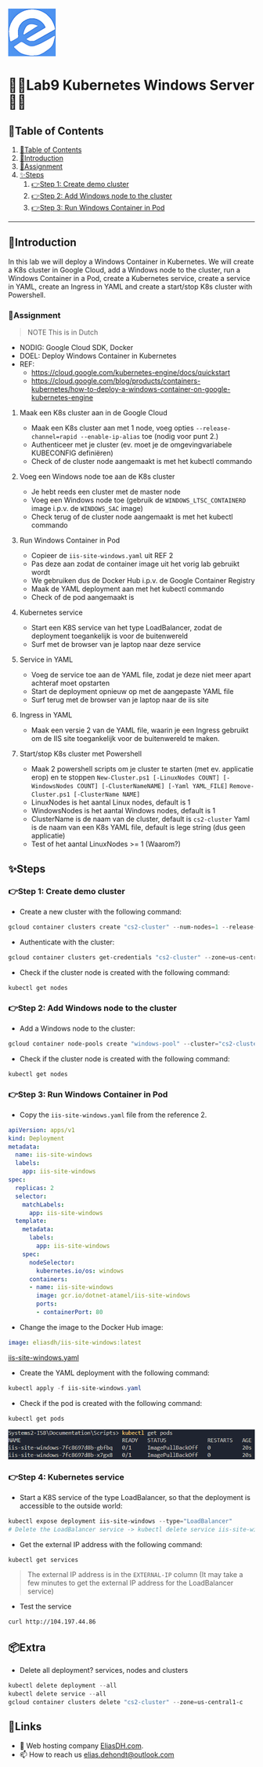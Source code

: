 ![logo](/Images/logo.png)
# 💙🤍Lab9 Kubernetes Windows Server🤍💙

## 📘Table of Contents

1. [📘Table of Contents](#📘table-of-contents)
2. [🖖Introduction](#🖖introduction)
3. [📝Assignment](#📝assignment)
4. [✨Steps](#✨steps)
    1. [👉Step 1: Create demo cluster](#👉step-1-create-demo-cluster)
    2. [👉Step 2: Add Windows node to the cluster](#👉step-2-add-windows-node-to-the-cluster)
    3. [👉Step 3: Run Windows Container in Pod](#👉step-3-run-windows-container-in-pod)

---

## 🖖Introduction

In this lab we will deploy a Windows Container in Kubernetes. We will create a K8s cluster in Google Cloud, add a Windows node to the cluster, run a Windows Container in a Pod, create a Kubernetes service, create a service in YAML, create an Ingress in YAML and create a start/stop K8s cluster with Powershell.

### 📝Assignment 
> NOTE This is in Dutch

- NODIG: Google Cloud SDK, Docker
- DOEL: Deploy Windows Container in Kubernetes
- REF: 
    - https://cloud.google.com/kubernetes-engine/docs/quickstart
    - https://cloud.google.com/blog/products/containers-kubernetes/how-to-deploy-a-windows-container-on-google-kubernetes-engine

1. Maak een K8s cluster aan in de Google Cloud
    - Maak een K8s cluster aan met 1 node, voeg opties `--release-channel=rapid --enable-ip-alias` toe (nodig voor punt 2.)
    - Authenticeer met je cluster (ev. moet je de omgevingvariabele KUBECONFIG definiëren)
    - Check of de cluster node aangemaakt is met het kubectl commando

2. Voeg een Windows node toe aan de K8s cluster
    - Je hebt reeds een cluster met de master node
    - Voeg een Windows node toe (gebruik de `WINDOWS_LTSC_CONTAINERD` image i.p.v. de `WINDOWS_SAC` image)
    - Check terug of de cluster node aangemaakt is met het kubectl commando

3. Run Windows Container in Pod
    - Copieer de `iis-site-windows.yaml` uit REF 2
    - Pas deze aan zodat de container image uit het vorig lab gebruikt wordt
    - We gebruiken dus de Docker Hub i.p.v. de Google Container Registry
    - Maak de YAML deployment aan met het kubectl commando
    - Check of de pod aangemaakt is

4. Kubernetes service
    - Start een K8S service van het type LoadBalancer, zodat de deployment toegankelijk is voor de buitenwereld
    - Surf met de browser van je laptop naar deze service

5. Service in YAML
    - Voeg de service toe aan de YAML file, zodat je deze niet meer apart achteraf moet opstarten
    - Start de deployment opnieuw op met de aangepaste YAML file
    - Surf terug met de browser van je laptop naar de iis site

6. Ingress in YAML
    - Maak een versie 2 van de YAML file, waarin je een Ingress gebruikt om de IIS site toegankelijk voor de buitenwereld te maken.

7. Start/stop K8s cluster met Powershell
    - Maak 2 powershell scripts om je cluster te starten (met ev. applicatie erop) en te stoppen
        `New-Cluster.ps1 [-LinuxNodes COUNT] [-WindowsNodes COUNT] [-ClusterNameNAME] [-Yaml YAML_FILE]`
        `Remove-Cluster.ps1 [-ClusterName NAME]`
    - LinuxNodes is het aantal Linux nodes, default is 1
    - WindowsNodes is het aantal Windows nodes, default is 1
    - ClusterName is de naam van de cluster, default is `cs2-cluster` Yaml is de naam van een K8s YAML file, default is lege string (dus geen applicatie) 
    - Test of het aantal LinuxNodes >= 1 (Waarom?)

## ✨Steps

### 👉Step 1: Create demo cluster

- Create a new cluster with the following command:
```powershell
gcloud container clusters create "cs2-cluster" --num-nodes=1 --release-channel=rapid --enable-ip-alias --location=us-central1-c --machine-type=n1-standard-4
```

- Authenticate with the cluster:
```powershell
gcloud container clusters get-credentials "cs2-cluster" --zone=us-central1-c
```

- Check if the cluster node is created with the following command:
```powershell
kubectl get nodes
```

### 👉Step 2: Add Windows node to the cluster

- Add a Windows node to the cluster:
```powershell
gcloud container node-pools create "windows-pool" --cluster="cs2-cluster" --image-type=WINDOWS_LTSC_CONTAINERD --num-nodes=1 --machine-type=n1-standard-4 --zone=us-central1-c
```

- Check if the cluster node is created with the following command:
```powershell
kubectl get nodes
```

### 👉Step 3: Run Windows Container in Pod

- Copy the `iis-site-windows.yaml` file from the reference 2.
```yaml
apiVersion: apps/v1
kind: Deployment
metadata:
  name: iis-site-windows
  labels:
    app: iis-site-windows
spec:
  replicas: 2
  selector:
    matchLabels:
      app: iis-site-windows
  template:
    metadata:
      labels:
        app: iis-site-windows
    spec:
      nodeSelector:
        kubernetes.io/os: windows
      containers:
      - name: iis-site-windows
        image: gcr.io/dotnet-atamel/iis-site-windows
        ports:
        - containerPort: 80
```

- Change the image to the Docker Hub image:
```yaml
image: eliasdh/iis-site-windows:latest
```

[iis-site-windows.yaml](/Documentation/Scripts/iis-site-windows.yaml)

- Create the YAML deployment with the following command:
```powershell
kubectl apply -f iis-site-windows.yaml
```

- Check if the pod is created with the following command:
```powershell
kubectl get pods
```

![iis-site-windows](/Images/Lab9-Kubernetes-WindowsServer-1.png)

### 👉Step 4: Kubernetes service

- Start a K8S service of the type LoadBalancer, so that the deployment is accessible to the outside world:
```powershell
kubectl expose deployment iis-site-windows --type="LoadBalancer"
# Delete the LoadBalancer service -> kubectl delete service iis-site-windows
```

- Get the external IP address with the following command:
```powershell
kubectl get services
```
> The external IP address is in the `EXTERNAL-IP` column (It may take a few minutes to get the external IP address for the LoadBalancer service)

- Test the service
```bash
curl http://104.197.44.86
```






## 📦Extra

- Delete all deployment? services, nodes and clusters
```powershell
kubectl delete deployment --all
kubectl delete service --all
gcloud container clusters delete "cs2-cluster" --zone=us-central1-c
```


## 🔗Links
- 👯 Web hosting company [EliasDH.com](https://eliasdh.com).
- 📫 How to reach us elias.dehondt@outlook.com